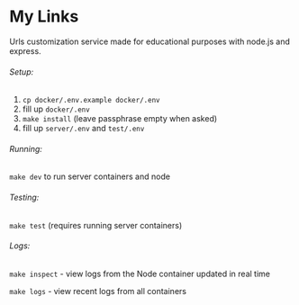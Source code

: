 # My Links

Urls customization service made for educational purposes with node.js and express.

###### Setup:
1. `cp docker/.env.example docker/.env`
2. fill up `docker/.env`
3. `make install` (leave passphrase empty when asked)
4. fill up `server/.env` and `test/.env`

###### Running:
`make dev` to run server containers and node

###### Testing:
`make test` (requires running server containers)

###### Logs:
`make inspect` - view logs from the Node container updated in real time

`make logs` - view recent logs from all containers

